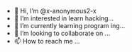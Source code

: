 - 👋 Hi, I’m @x-anonymous2-x
- 👀 I’m interested in learn hacking...
- 🌱 I’m currently learning program ing...
- 💞️ I’m looking to collaborate on ...
- 📫 How to reach me ...

<!---
x-anonymous2-x/x-anonymous2-x is a ✨ special ✨ repository because its `README.md` (this file) appears on your GitHub profile.
You can click the Preview link to take a look at your changes.
--->
